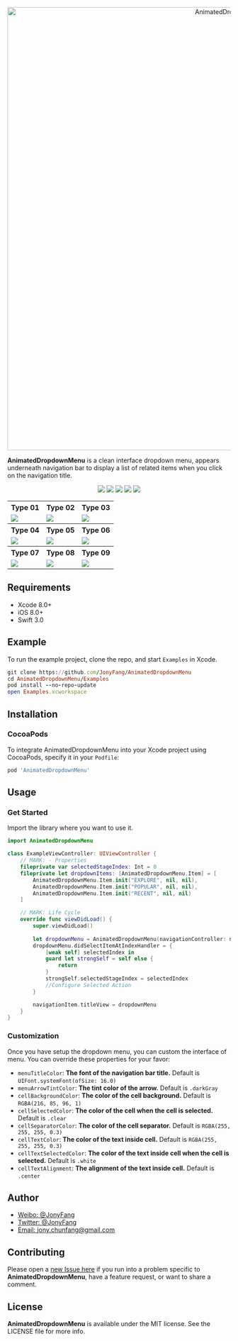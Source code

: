 <p align="center">
    <img src="https://dn-ynvsu4wa.qbox.me/16f7940346e6cfc5ddf9.png" alt="AnimatedDropdownMenu" title="AnimatedDropdownMenu" width="1000">
</p>

**AnimatedDropdownMenu** is a clean interface dropdown menu, appears underneath navigation bar to display a list of related items when you click on the navigation title.

<p align="center">
    <a href="https://cocoapods.org/pods/AnimatedDropdownMenu"><img src="https://img.shields.io/cocoapods/p/AnimatedDropdownMenu.svg?style=flat"></a>
    <a href="https://cocoapods.org/pods/AnimatedDropdownMenu"><img src="https://img.shields.io/badge/iOS-8.0%2B-blue.svg"></a>
    <a href="https://cocoapods.org/pods/AnimatedDropdownMenu"><img src="https://img.shields.io/badge/Swift-3.0%2B-orange.svg"></a>
    <a href="https://cocoapods.org/pods/AnimatedDropdownMenu"><img src="https://img.shields.io/cocoapods/v/AnimatedDropdownMenu.svg?style=flat"></a>
    <a href="http://mit-license.org"><img src="https://img.shields.io/cocoapods/l/AnimatedDropdownMenu.svg?style=flat"></a>
</p>


<p align="center">
    <table>
    <tr>
    <th>Type 01</th>
    <th>Type 02</th>
    <th>Type 03</th>
    </tr>
    <tr>
    <td><img src="https://dn-ynvsu4wa.qbox.me/85482a9232c248ab5aca.PNG"/></td>
    <td><img src="https://dn-ynvsu4wa.qbox.me/8767106baa384ee28bc3.PNG"/></td>
    <td><img src="https://dn-ynvsu4wa.qbox.me/bc46b32aacf22b459e63.PNG"/></td>
    </tr>
    <tr>
    <th>Type 04</th>
    <th>Type 05</th>
    <th>Type 06</th>
    </tr>
    <tr>
    <td><img src="https://dn-ynvsu4wa.qbox.me/4da2351118cda94556c3.PNG"/></td>
    <td><img src="https://dn-ynvsu4wa.qbox.me/fd8abea53051a404745b.PNG"/></td>
    <td><img src="https://dn-ynvsu4wa.qbox.me/951d3cf13599fd5cc307.PNG"/></td>
    </tr>
    <tr>
    <th>Type 07</th>
    <th>Type 08</th>
    <th>Type 09</th>
    </tr>
    <tr>
    <td><img src="https://dn-ynvsu4wa.qbox.me/772b9dfd1a1e554073b6.PNG"/></td>
    <td><img src="https://dn-ynvsu4wa.qbox.me/48835d39aae89b6c3212.PNG"/></td>
    <td><img src="https://dn-ynvsu4wa.qbox.me/76fa42336a0d3f7175d7.PNG"/></td>
    </tr>
    </table>
</p>

## Requirements

- Xcode 8.0+
- iOS 8.0+
- Swift 3.0

## Example

To run the example project, clone the repo, and start `Examples` in Xcode.

```ruby
git clone https://github.com/JonyFang/AnimatedDropdownMenu
cd AnimatedDropdownMenu/Examples
pod install --no-repo-update
open Examples.xcworkspace
```

## Installation

### CocoaPods

To integrate AnimatedDropdownMenu into your Xcode project using CocoaPods, specify it in your `Podfile`:

```ruby
pod 'AnimatedDropdownMenu'
```

## Usage

### Get Started

Import the library where you want to use it.

```swift
import AnimatedDropdownMenu

class ExampleViewController: UIViewController {
    // MARK: - Properties
    fileprivate var selectedStageIndex: Int = 0
    fileprivate let dropdownItems: [AnimatedDropdownMenu.Item] = [
        AnimatedDropdownMenu.Item.init("EXPLORE", nil, nil),
        AnimatedDropdownMenu.Item.init("POPULAR", nil, nil),
        AnimatedDropdownMenu.Item.init("RECENT", nil, nil)
    ]

    // MARK: Life Cycle
    override func viewDidLoad() {
        super.viewDidLoad()
        
        let dropdownMenu = AnimatedDropdownMenu(navigationController: navigationController, containerView: view, selectedIndex: selectedStageIndex, items: dropdownItems)
        dropdownMenu.didSelectItemAtIndexHandler = {
            [weak self] selectedIndex in
            guard let strongSelf = self else {
                return
            }
            strongSelf.selectedStageIndex = selectedIndex
            //Configure Selected Action
        }

        navigationItem.titleView = dropdownMenu
    }
}
```

### Customization

Once you have setup the dropdown menu, you can custom the interface of menu. You can override these properties for your favor:

- `menuTitleColor`: **The font of the navigation bar title.** Default is `UIFont.systemFont(ofSize: 16.0)`
- `menuArrowTintColor`: **The tint color of the arrow.** Default is `.darkGray`
- `cellBackgroundColor`: **The color of the cell background.** Default is `RGBA(216, 85, 96, 1)`
- `cellSelectedColor`: **The color of the cell when the cell is selected.** Default is `.clear`
- `cellSeparatorColor`: **The color of the cell separator.** Default is `RGBA(255, 255, 255, 0.3)`
- `cellTextColor`: **The color of the text inside cell.** Default is `RGBA(255, 255, 255, 0.3)`
- `cellTextSelectedColor`: **The color of the text inside cell when the cell is selected.** Default is `.white`
- `cellTextAlignment`: **The alignment of the text inside cell.** Default is `.center`

## Author

- [Weibo: @JonyFang](http://weibo.com/3034766044/profile?topnav=1&wvr=6)
- [Twitter: @JonyFang](https://twitter.com/jony_chunfang)
- [Email: jony.chunfang@gmail.com](mailto:jony.chunfang@gmail.com)

## Contributing

Please open a [new Issue here](https://github.com/JonyFang/AnimatedDropdownMenu/issues/new) if you run into a problem specific to **AnimatedDropdownMenu**, have a feature request, or want to share a comment.

## License

**AnimatedDropdownMenu** is available under the MIT license. See the LICENSE file for more info.
